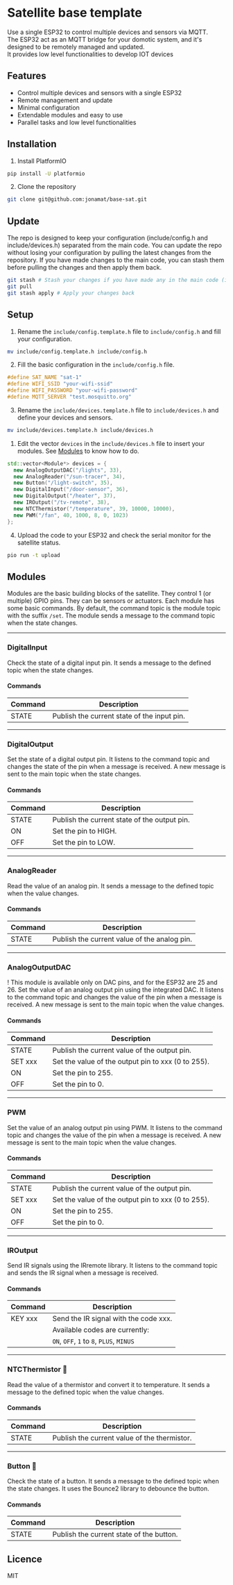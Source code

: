 # Satellite base template

Use a single ESP32 to control multiple devices and sensors via MQTT.<br />
The ESP32 act as an MQTT bridge for your domotic system, and it's designed to be remotely managed and updated.<br />
It provides low level functionalities to develop IOT devices<br />

## Features

- Control multiple devices and sensors with a single ESP32
- Remote management and update
- Minimal configuration
- Extendable modules and easy to use
- Parallel tasks and low level functionalities

## Installation

1. Install PlatformIO
```bash
pip install -U platformio
```

2. Clone the repository
```bash
git clone git@github.com:jonamat/base-sat.git
```

## Update

The repo is designed to keep your configuration (include/config.h and include/devices.h) separated from the main code. You can update the repo without losing your configuration by pulling the latest changes from the repository. If you have made changes to the main code, you can stash them before pulling the changes and then apply them back.

```bash
git stash # Stash your changes if you have made any in the main code (in src folder)
git pull
git stash apply # Apply your changes back
```

## Setup

1. Rename the `include/config.template.h` file to `include/config.h` and fill your configuration.

```bash
mv include/config.template.h include/config.h
```

2. Fill the basic configuration in the `include/config.h` file.

```cpp
#define SAT_NAME "sat-1"
#define WIFI_SSID "your-wifi-ssid"
#define WIFI_PASSWORD "your-wifi-password"
#define MQTT_SERVER "test.mosquitto.org"
```

3. Rename the `include/devices.template.h` file to `include/devices.h` and define your devices and sensors.

```bash
mv include/devices.template.h include/devices.h
```

1. Edit the vector `devices` in the `include/devices.h` file to insert your modules. See [Modules](#modules) to know how to do.

```cpp
std::vector<Module*> devices = {
  new AnalogOutputDAC("/lights", 33),
  new AnalogReader("/sun-tracer", 34),
  new Button("/light-switch", 35),
  new DigitalInput("/door-sensor", 36),
  new DigitalOutput("/heater", 37),
  new IROutput("/tv-remote", 38),
  new NTCThermistor("/temperature", 39, 10000, 10000),
  new PWM("/fan", 40, 1000, 8, 0, 1023)
};
```

4. Upload the code to your ESP32 and check the serial monitor for the satellite status.
```bash
pio run -t upload
```

## Modules

Modules are the basic building blocks of the satellite. They control 1 (or multiple) GPIO pins. They can be sensors or actuators. Each module has some basic commands. By default, the command topic is the module topic with the suffix `/set`. The module sends a message to the command topic when the state changes.

---

### DigitalInput

Check the state of a digital input pin. It sends a message to the defined topic when the state changes.

#### Commands

| Command | Description                                 |
| ------- | ------------------------------------------- |
| STATE   | Publish the current state of the input pin. |

---

### DigitalOutput

Set the state of a digital output pin. It listens to the command topic and changes the state of the pin when a message is received. A new message is sent to the main topic when the state changes.

#### Commands

| Command | Description                                  |
| ------- | -------------------------------------------- |
| STATE   | Publish the current state of the output pin. |
| ON      | Set the pin to HIGH.                         |
| OFF     | Set the pin to LOW.                          |

---

### AnalogReader

Read the value of an analog pin. It sends a message to the defined topic when the value changes.

#### Commands

| Command | Description                                  |
| ------- | -------------------------------------------- |
| STATE   | Publish the current value of the analog pin. |

---

### AnalogOutputDAC

! This module is available only on DAC pins, and for the ESP32 are 25 and 26.
Set the value of an analog output pin using the integrated DAC. It listens to the command topic and changes the value of the pin when a message is received. A new message is sent to the main topic when the value changes.

#### Commands

| Command | Description                                        |
| ------- | -------------------------------------------------- |
| STATE   | Publish the current value of the output pin.       |
| SET xxx | Set the value of the output pin to xxx (0 to 255). |
| ON      | Set the pin to 255.                                |
| OFF     | Set the pin to 0.                                  |

---

### PWM

Set the value of an analog output pin using PWM. It listens to the command topic and changes the value of the pin when a message is received. A new message is sent to the main topic when the value changes.

#### Commands

| Command | Description                                        |
| ------- | -------------------------------------------------- |
| STATE   | Publish the current value of the output pin.       |
| SET xxx | Set the value of the output pin to xxx (0 to 255). |
| ON      | Set the pin to 255.                                |
| OFF     | Set the pin to 0.                                  |

---

### IROutput

Send IR signals using the IRremote library. It listens to the command topic and sends the IR signal when a message is received.

#### Commands

| Command | Description                              |
| ------- | ---------------------------------------- |
| KEY xxx | Send the IR signal with the code xxx.    |
|         | Available codes are currently:           |
|         | `ON`, `OFF`, `1` to `8`, `PLUS`, `MINUS` |

---

### NTCThermistor 🚧

Read the value of a thermistor and convert it to temperature. It sends a message to the defined topic when the value changes.

#### Commands

| Command | Description                                  |
| ------- | -------------------------------------------- |
| STATE   | Publish the current value of the thermistor. |

---

### Button 🚧

Check the state of a button. It sends a message to the defined topic when the state changes. It uses the Bounce2 library to debounce the button.

#### Commands

| Command | Description                              |
| ------- | ---------------------------------------- |
| STATE   | Publish the current state of the button. |



## Licence

MIT

